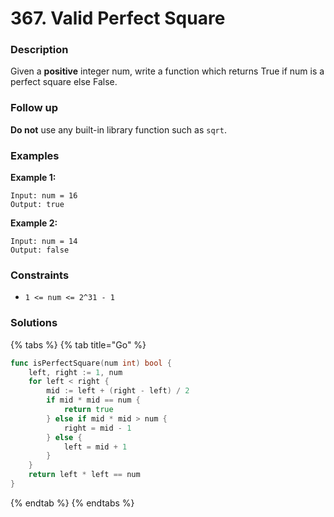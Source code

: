 # 367. Valid Perfect Square

### Description

Given a **positive** integer num, write a function which returns True if num is a perfect square else False.

### **Follow up**

 **Do not** use any built-in library function such as `sqrt`.

### **Examples**

**Example 1:**

```text
Input: num = 16
Output: true
```

**Example 2:**

```text
Input: num = 14
Output: false
```

### **Constraints**

* `1 <= num <= 2^31 - 1`

### Solutions

{% tabs %}
{% tab title="Go" %}
```go
func isPerfectSquare(num int) bool {
    left, right := 1, num
    for left < right {
        mid := left + (right - left) / 2
        if mid * mid == num {
            return true
        } else if mid * mid > num {
            right = mid - 1
        } else {
            left = mid + 1
        }
    } 
    return left * left == num
}
```
{% endtab %}
{% endtabs %}

